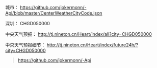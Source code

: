 城市：
https://github.com/jokermonn/-Api/blob/master/CenterWeatherCityCode.json

深圳：
CHGD050000

中央天气预报：
http://tj.nineton.cn/Heart/index/all?city=CHGD050000



中央天气预报细节：
http://tj.nineton.cn/Heart/index/future24h/?city=CHGD050000



> https://github.com/jokermonn/-Api